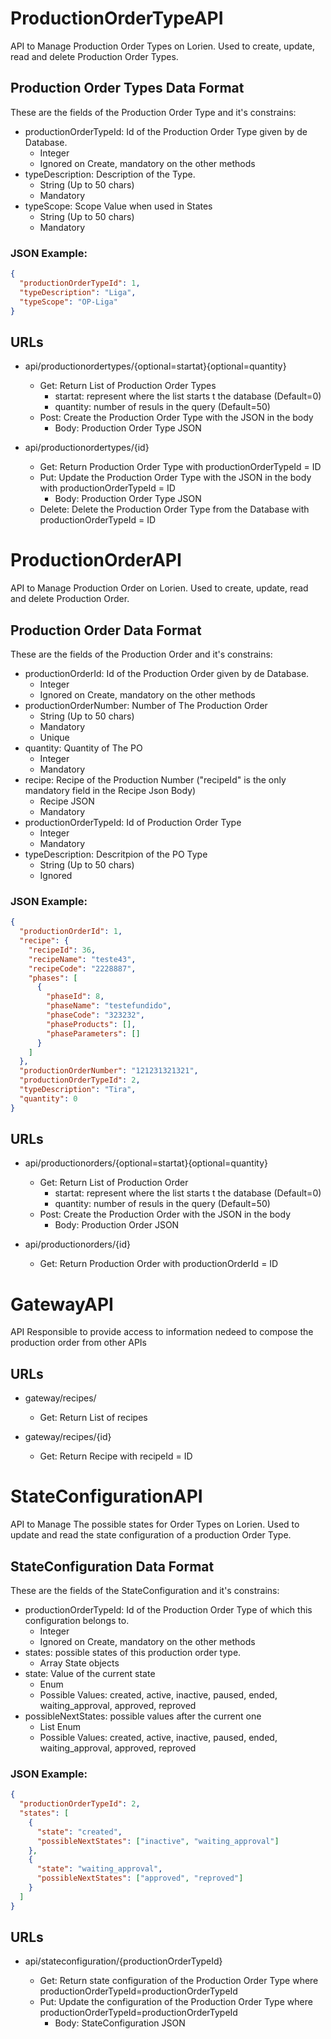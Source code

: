 # ProductionOrderTypeAPI

API to Manage Production Order Types on Lorien. Used to create, update, read and delete Production Order Types.

## Production Order Types Data Format

These are the fields of the Production Order Type and it's constrains:

* productionOrderTypeId: Id of the Production Order Type given by de Database.
  * Integer
  * Ignored on Create, mandatory on the other methods
* typeDescription: Description of the Type.
  * String (Up to 50 chars)
  * Mandatory
* typeScope: Scope Value when used in States
  * String (Up to 50 chars)
  * Mandatory

### JSON Example:

```json
{
  "productionOrderTypeId": 1,
  "typeDescription": "Liga",
  "typeScope": "OP-Liga"
}
```

## URLs

* api/productionordertypes/{optional=startat}{optional=quantity}

  * Get: Return List of Production Order Types
    * startat: represent where the list starts t the database (Default=0)
    * quantity: number of resuls in the query (Default=50)
  * Post: Create the Production Order Type with the JSON in the body
    * Body: Production Order Type JSON

* api/productionordertypes/{id}

  * Get: Return Production Order Type with productionOrderTypeId = ID
  * Put: Update the Production Order Type with the JSON in the body with productionOrderTypeId = ID
    * Body: Production Order Type JSON
  * Delete: Delete the Production Order Type from the Database with productionOrderTypeId = ID

# ProductionOrderAPI

API to Manage Production Order on Lorien. Used to create, update, read and delete Production Order.

## Production Order Data Format

These are the fields of the Production Order and it's constrains:

* productionOrderId: Id of the Production Order given by de Database.
  * Integer
  * Ignored on Create, mandatory on the other methods
* productionOrderNumber: Number of The Production Order
  * String (Up to 50 chars)
  * Mandatory
  * Unique
* quantity: Quantity of The PO
  * Integer
  * Mandatory
* recipe: Recipe of the Production Number ("recipeId" is the only mandatory field in the Recipe Json Body)
  * Recipe JSON
  * Mandatory
* productionOrderTypeId: Id of Production Order Type
  * Integer
  * Mandatory
* typeDescription: Descritpion of the PO Type
  * String (Up to 50 chars)
  * Ignored

### JSON Example:

```json
{
  "productionOrderId": 1,
  "recipe": {
    "recipeId": 36,
    "recipeName": "teste43",
    "recipeCode": "2228887",
    "phases": [
      {
        "phaseId": 8,
        "phaseName": "testefundido",
        "phaseCode": "323232",
        "phaseProducts": [],
        "phaseParameters": []
      }
    ]
  },
  "productionOrderNumber": "121231321321",
  "productionOrderTypeId": 2,
  "typeDescription": "Tira",
  "quantity": 0
}
```

## URLs

* api/productionorders/{optional=startat}{optional=quantity}

  * Get: Return List of Production Order
    * startat: represent where the list starts t the database (Default=0)
    * quantity: number of resuls in the query (Default=50)
  * Post: Create the Production Order with the JSON in the body
    * Body: Production Order JSON

* api/productionorders/{id}

  * Get: Return Production Order with productionOrderId = ID

# GatewayAPI

API Responsible to provide access to information nedeed to compose the production order from other APIs

## URLs

* gateway/recipes/

  * Get: Return List of recipes

* gateway/recipes/{id}

  * Get: Return Recipe with recipeId = ID

# StateConfigurationAPI

API to Manage The possible states for Order Types on Lorien. Used to update and read the state configuration of a production Order Type.

## StateConfiguration Data Format

These are the fields of the StateConfiguration and it's constrains:

* productionOrderTypeId: Id of the Production Order Type of which this configuration belongs to.
  * Integer
  * Ignored on Create, mandatory on the other methods
* states: possible states of this production order type.
  * Array State objects
* state: Value of the current state
  * Enum
  * Possible Values: created, active, inactive, paused, ended, waiting_approval, approved, reproved
* possibleNextStates: possible values after the current one
  * List Enum
  * Possible Values: created, active, inactive, paused, ended, waiting_approval, approved, reproved

### JSON Example:

```json
{
  "productionOrderTypeId": 2,
  "states": [
    {
      "state": "created",
      "possibleNextStates": ["inactive", "waiting_approval"]
    },
    {
      "state": "waiting_approval",
      "possibleNextStates": ["approved", "reproved"]
    }
  ]
}
```

## URLs

* api/stateconfiguration/{productionOrderTypeId}

  * Get: Return state configuration of the Production Order Type where productionOrderTypeId=productionOrderTypeId
  * Put: Update the configuration of the Production Order Type where productionOrderTypeId=productionOrderTypeId
    * Body: StateConfiguration JSON

